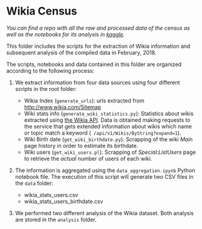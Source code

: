 # Wikia Census

_You can find a repo with all the raw and processed data of the census as well as the notebooks for its analysis in [kaggle](https://www.kaggle.com/abeserra/wikia-census/)._

This folder includes the scripts for the extraction of Wikia information and subsequent analysis of the compiled data in February, 2018.

The scripts, notebooks and data contained in this folder are organized according to the following process:

1. We extract information from four data sources using four different scripts in the root folder:

    - Wikia Index (`generate_urls`): urls extracted from <http://www.wikia.com/Sitemap>
    - Wiki stats info (`generate_wiki_statistics.py`): Statistics about wikis extracted using [the Wikia API](http://www.wikia.com/api/v1). Data is obtained making requests to the service that gets extended information about wikis which name or topic match a keyword (` /api/v1/Wikis/ByString?expand=1`).
    - Wiki Birth date (`get_wiki_birthdate.py`): Scrapping of the wiki *Main* page history in order to estimate its birthdate.
    - Wiki users (`get_wiki_users.pl`): Scrapping of *Special:ListUsers* page to retrieve the *actual* number of users of each wiki.

2. The information is aggregated using the `data_aggregation.ipynb` Python notebook file. The execution of this script will generate two CSV files in the `data` folder:

    - wikia_stats_users.csv
    - wikia_stats_users_birthdate.csv

3. We performed two different analysis of the Wikia dataset. Both analysis are stored in the `analysis` folder.

